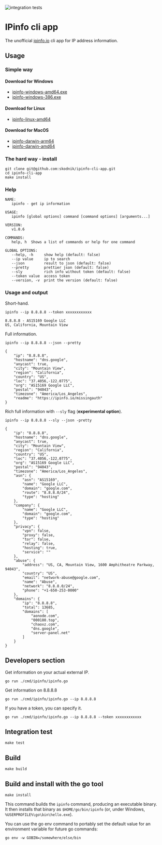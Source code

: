 ![integration tests](https://github.com/skodnik/ipinfo-cli-app/actions/workflows/ci.yaml/badge.svg)

# IPinfo cli app

The unofficial [ipinfo.io](https://ipinfo.io) cli app for IP address information.

## Usage

### Simple way

#### Download for Windows

- [ipinfo-windows-amd64.exe](https://github.com/skodnik/ipinfo-cli-app/raw/main/build/bin/ipinfo-windows-amd64.exe)
- [ipinfo-windows-386.exe](https://github.com/skodnik/ipinfo-cli-app/raw/main/build/bin/ipinfo-windows-386.exe)

#### Download for Linux

- [ipinfo-linux-amd64](https://github.com/skodnik/ipinfo-cli-app/raw/main/build/bin/ipinfo-linux-amd64)

#### Download for MacOS

- [ipinfo-darwin-arm64](https://github.com/skodnik/ipinfo-cli-app/raw/main/build/bin/ipinfo-darwin-arm64)
- [ipinfo-darwin-amd64](https://github.com/skodnik/ipinfo-cli-app/raw/main/build/bin/ipinfo-darwin-amd64)

### The hard way - install

```shell
git clone git@github.com:skodnik/ipinfo-cli-app.git
cd ipinfo-cli-app
make install
```

### Help

```shell
NAME:
   ipinfo - get ip information

USAGE:
   ipinfo [global options] command [command options] [arguments...]

VERSION:
   v1.0.6

COMMANDS:
   help, h  Shows a list of commands or help for one command

GLOBAL OPTIONS:
   --help, -h     show help (default: false)
   --ip value     ip to search
   --json         result to json (default: false)
   --pretty       prettier json (default: false)
   --sly          rich info without token (default: false)
   --token value  access token
   --version, -v  print the version (default: false)
```

### Usage and output

Short-hand.

```shell
ipinfo --ip 8.8.8.8 --token xxxxxxxxxxxx

8.8.8.8 - AS15169 Google LLC
US, California, Mountain View
```

Full information.

```shell
ipinfo --ip 8.8.8.8 --json --pretty
  
{
    "ip": "8.8.8.8",
    "hostname": "dns.google",
    "anycast": true,
    "city": "Mountain View",
    "region": "California",
    "country": "US",
    "loc": "37.4056,-122.0775",
    "org": "AS15169 Google LLC",
    "postal": "94043",
    "timezone": "America/Los_Angeles",
    "readme": "https://ipinfo.io/missingauth"
}
```

Rich full information with `--sly` flag (**experimental option**).

```shell
ipinfo --ip 8.8.8.8 --sly --json -pretty

{
    "ip": "8.8.8.8",
    "hostname": "dns.google",
    "anycast": true,
    "city": "Mountain View",
    "region": "California",
    "country": "US",
    "loc": "37.4056,-122.0775",
    "org": "AS15169 Google LLC",
    "postal": "94043",
    "timezone": "America/Los_Angeles",
    "asn": {
        "asn": "AS15169",
        "name": "Google LLC",
        "domain": "google.com",
        "route": "8.8.8.0/24",
        "type": "hosting"
    },
    "company": {
        "name": "Google LLC",
        "domain": "google.com",
        "type": "hosting"
    },
    "privacy": {
        "vpn": false,
        "proxy": false,
        "tor": false,
        "relay": false,
        "hosting": true,
        "service": ""
    },
    "abuse": {
        "address": "US, CA, Mountain View, 1600 Amphitheatre Parkway, 94043",
        "country": "US",
        "email": "network-abuse@google.com",
        "name": "Abuse",
        "network": "8.8.8.0/24",
        "phone": "+1-650-253-0000"
    },
    "domains": {
        "ip": "8.8.8.8",
        "total": 13685,
        "domains": [
            "aonode.com",
            "000180.top",
            "chaoxz.com",
            "dns.google",
            "server-panel.net"
        ]
    }
}
```

## Developers section

Get information on your actual external IP.

```shell
go run ./cmd/ipinfo/ipinfo.go
```

Get information on 8.8.8.8

```shell
go run ./cmd/ipinfo/ipinfo.go --ip 8.8.8.8
```

If you have a token, you can specify it.

```shell
go run ./cmd/ipinfo/ipinfo.go --ip 8.8.8.8 --token xxxxxxxxxxxx
```

## Integration test

```shell
make test
```

## Build

```shell
make build
```

## Build and install with the go tool

```shell
make install
```

This command builds the `ipinfo` command, producing an executable binary. It then installs that binary as
`$HOME/go/bin/ipinfo` (or, under Windows, `%USERPROFILE%\go\bin\hello.exe`).

You can use the go env command to portably set the default value for an environment variable for future go commands:

```shell
go env -w GOBIN=/somewhere/else/bin
```
